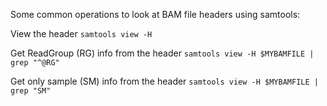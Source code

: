Some common operations to look at BAM file headers using samtools:

View the header
`samtools view -H`

Get ReadGroup (RG) info from the header
`samtools view -H $MYBAMFILE | grep "^@RG"`

Get only sample (SM) info from the header
`samtools view -H $MYBAMFILE | grep "SM"`
